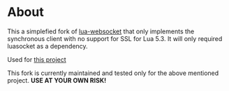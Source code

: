 # About

This a simplefied fork of [lua-websocket](https://github.com/lipp/lua-websocket) that only implements the synchronous client with no support for SSL for Lua 5.3.
It will only required luasocket as a dependency.

Used for [this project](https://github.com/Cyb3RGER/TBoI-AP-Mod)

This fork is currently maintained and tested only for the above mentioned project. __USE AT YOUR OWN RISK!__
